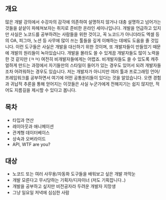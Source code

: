 ## 개요

많은 개발 강의에서 수강자의 감각에 의존하여 설명하지 않거나 대충 설명하고 넘어가는 것들을 샅샅이 파헤쳐보자는 취지로 준비한 온라인 세미나입니다. 개발을 언급하고 있지만 사실은 노코드를 공부하려는 사람들을 위한 것이고, 꼭 노코드가 아니더라도 엑셀 등의 OA, 피그마, 노션 등 사무에 많이 쓰는 툴들을 깊게 이해하는 데에도 도움을 줄 것입니다.
이런 도구들은 사실은 개발을 대신하기 위한 것이며, 또 개발자들이 만들었기 때문에 개발의 원리들이 녹아있습니다. 개발을 몰라도 쓸 수 있게끔 개발자들도 많이 노력을 한 것 같지만 (ㅋㅋ) 여전히 비개발자들에게는 어렵죠. 비개발자들도 쓸 수 있도록 캐주얼하게 만드는 과정에서 자기들만의 스타일이 들어가 있는 경우도 있어서 되려 개발자들조차 어려워하는 경우도 있습니다.
저는 개발자가 아니지만 여러 툴과 프로그래밍 언어/프레임워크를 공부하면서 여기에 어떤 공통원리들이 있다는 것을 알았습니다. 오랜 경험과 귀납적 추론을 통해 얻어지는 이것들은 사실 누군가에게 전해지기는 쉽지 않지만, 적어도 지름길을 제시할 수 있다고 봅니다.

## 목차

- 타입과 연산
- 레이아웃과 애니메이션
- 관계형 데이터베이스
- 상속과 오버라이드
- API, WTF are you?

## 대상

- 노코드 또는 여러 사무용/자동화 도구들을 배워보고 싶은 개발 까막눈
- 개발 모른다고 무시당하는 기획자/디자이너 (저도 기획잡니다..)
- 개발을 공부하고 싶지만 비전공자라 두려운 개발자 지망생
- 그냥 일요일 저녁에 심심한 사람
